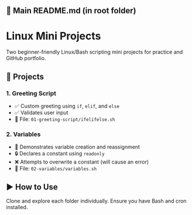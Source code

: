 ## 🧷 Main README.md (in root folder)

# Linux Mini Projects

Two beginner-friendly Linux/Bash scripting mini projects for practice and GitHub portfolio.

## 📂 Projects

### 1. **Greeting Script**
- ✅ Custom greeting using `if`, `elif`, and `else`
- ✅ Validates user input
- 📄 File: `01-greeting-script/ifelifelse.sh`

### 2. **Variables**
- 🧠 Demonstrates variable creation and reassignment
- 🔒 Declares a constant using `readonly`
- ❌ Attempts to overwrite a constant (will cause an error)
- 📄 File: `02-variables/variables.sh`


## ▶️ How to Use

Clone and explore each folder individually. Ensure you have Bash and cron installed.
